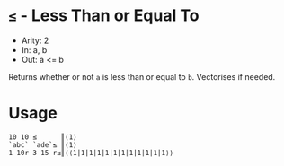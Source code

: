 # `≤` - Less Than or Equal To

- Arity: 2
- In: a, b
- Out: a <= b

Returns whether or not `a` is less than or equal to `b`. Vectorises if needed.

# Usage
```
10 10 ≤      ║⟨1⟩
`abc` `ade`≤ ║⟨1⟩
1 10r 3 15 r≤║⟨⟨1|1|1|1|1|1|1|1|1|1|1|1⟩⟩
```
